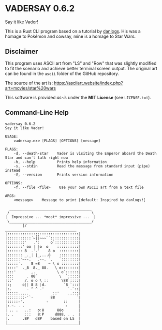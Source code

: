 # VADERSAY 0.6.2

Say it like Vader!

This is a Rust CLI program based on a tutorial by [danlogs](https://www.youtube.com/watch?v=De8WG1W2UtM). His was a homage to Pokémon and cowsay, mine is a homage to Star Wars.

## Disclaimer

This program uses ASCII art from "LS" and "Row" that was slightly modified to fit the scenario and achieve better terminal screen output.
The original art can be found in the `ascii` folder of the GitHub repository.

The source of the art is: https://asciiart.website/index.php?art=movies/star%20wars

This software is provided *as-is* under the **MIT License** (see `LICENSE.txt`).

## Command-Line Help

    vadersay 0.6.2
    Say it like Vader!

    USAGE:
        vadersay.exe [FLAGS] [OPTIONS] [message]

    FLAGS:
        -d, --death-star    Vader is visiting the Emperor aboard the Death Star and can't talk right now
        -h, --help          Prints help information
        -s, --stdin         Read the message from standard input (pipe) instead
        -V, --version       Prints version information

    OPTIONS:
        -f, --file <file>    Use your own ASCII art from a text file

    ARGS:
        <message>    Message to print [default: Inspired by danlogs!]

      ______________________________________
     /                                      \
    |  Impressive ... *most* impressive ...  |
     \______________________________________/
            |/
    _________________________________
    |:::::::::::::;;::::::::::::::::::|
    |:::::::::::´~||~~~``:::::::::::::|
    |::::::::'   .':     o`:::::::::::|
    |:::::::' oo | |o  o    ::::::::::|
    |::::::: 8  .'.'    8 o  :::::::::|
    |::::::: _._| |_,...8    :::::::::|
    |::::::'~--.   .--. `.   `::::::::|
    |:::::'.    8 =8    ~ \ o ::::::::|
    |::::'  ._8  8._ 88.   \ o::::::::|
    |:::'       ,.          \ o`::::::|
    |:::      . 88`          \  `:::::|
    |::'     /. o o \ ::      \88`::::|
    |:;     o|| 8 8 |d.        `8 `:::|
    |:.       - ^ ^ -'           `-`::|
    |:::::.....           ::'    ..:::|
    |::::::::-'`-        88          `|
    |:::::-'.          -       ::     |
    |:-~. . .                   :     |
    | .. .   ..:   o:8      88o       |
    |. .     :::   8:P     d888. . .  |
    |.      .8P   d8P    based on LS  |
    |_________________________________|
